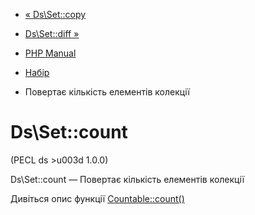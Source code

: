 - [« Ds\Set::copy](ds-set.copy.md)
- [Ds\Set::diff »](ds-set.diff.md)

- [PHP Manual](index.md)
- [Набір](class.ds-set.md)
- Повертає кількість елементів колекції

# Ds\Set::count

(PECL ds \>u003d 1.0.0)

Ds\Set::count — Повертає кількість елементів колекції

Дивіться опис функції [Countable::count()](countable.count.md)

